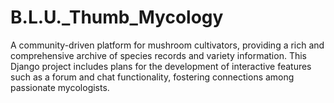 # B.L.U._Thumb_Mycology
 A community-driven platform for mushroom cultivators, providing a rich and comprehensive archive of species records and variety information. This Django project includes plans for the development of interactive features such as a forum and chat functionality, fostering connections among passionate mycologists. 
